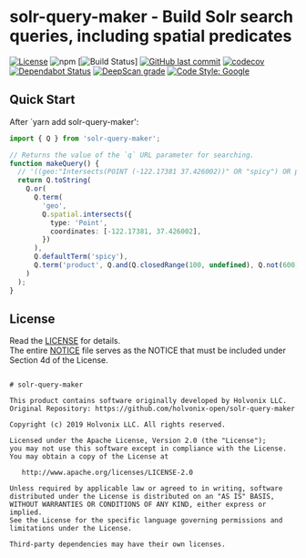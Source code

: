 # solr-query-maker - Build Solr search queries, including spatial predicates

[![License](https://img.shields.io/badge/License-Apache%202.0-blue.svg)](./LICENSE) ![npm](https://img.shields.io/npm/v/solr-query-maker.svg) [![Build Status](https://travis-ci.com/holvonix-open/solr-query-maker.svg?branch=master)] [![GitHub last commit](https://img.shields.io/github/last-commit/holvonix-open/solr-query-maker.svg)](https://github.com/holvonix-open/solr-query-maker/commits) [![codecov](https://codecov.io/gh/holvonix-open/solr-query-maker/branch/master/graph/badge.svg)](https://codecov.io/gh/holvonix-open/solr-query-maker) [![Dependabot Status](https://api.dependabot.com/badges/status?host=github&repo=holvonix-open/solr-query-maker)](https://dependabot.com) [![DeepScan grade](https://deepscan.io/api/teams/4465/projects/6353/branches/52803/badge/grade.svg)](https://deepscan.io/dashboard#view=project&tid=4465&pid=6353&bid=52803) [![Code Style: Google](https://img.shields.io/badge/code%20style-google-blueviolet.svg)](https://github.com/google/gts)

## Quick Start

After `yarn add solr-query-maker':

````typescript
import { Q } from 'solr-query-maker';

// Returns the value of the `q` URL parameter for searching.
function makeQuery() {
  // '((geo:"Intersects(POINT (-122.17381 37.426002))" OR "spicy") OR product:([100 TO *] AND (NOT 600)))'
  return Q.toString(
    Q.or(
      Q.term(
        'geo',
        Q.spatial.intersects({
          type: 'Point',
          coordinates: [-122.17381, 37.426002],
        })
      ),
      Q.defaultTerm('spicy'),
      Q.term('product', Q.and(Q.closedRange(100, undefined), Q.not(600)))
    )
  );
}
````


## License

Read the [LICENSE](LICENSE) for details.  
The entire [NOTICE](NOTICE) file serves as the NOTICE that must be included under
Section 4d of the License.

````

# solr-query-maker

This product contains software originally developed by Holvonix LLC.
Original Repository: https://github.com/holvonix-open/solr-query-maker

Copyright (c) 2019 Holvonix LLC. All rights reserved.

Licensed under the Apache License, Version 2.0 (the "License");
you may not use this software except in compliance with the License.
You may obtain a copy of the License at

   http://www.apache.org/licenses/LICENSE-2.0

Unless required by applicable law or agreed to in writing, software
distributed under the License is distributed on an "AS IS" BASIS,
WITHOUT WARRANTIES OR CONDITIONS OF ANY KIND, either express or implied.
See the License for the specific language governing permissions and
limitations under the License.

Third-party dependencies may have their own licenses.

````
